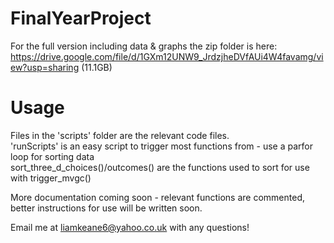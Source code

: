 # FinalYearProject

For the full version including data & graphs the zip folder is here:
https://drive.google.com/file/d/1GXm12UNW9_JrdzjheDVfAUi4W4favamg/view?usp=sharing (11.1GB)

# Usage
Files in the 'scripts' folder are the relevant code files.  
'runScripts' is an easy script to trigger most functions from - use a parfor loop for sorting data  
sort_three_d_choices()/outcomes() are the functions used to sort for use with trigger_mvgc()

More documentation coming soon - relevant functions are commented, better instructions for use will be written soon.

Email me at liamkeane6@yahoo.co.uk with any questions!
